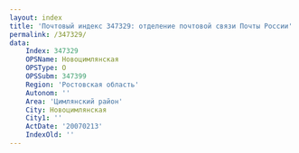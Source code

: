 ```yaml
---
layout: index
title: 'Почтовый индекс 347329: отделение почтовой связи Почты России'
permalink: /347329/
data:
    Index: 347329
    OPSName: Новоцимлянская
    OPSType: О
    OPSSubm: 347399
    Region: 'Ростовская область'
    Autonom: ''
    Area: 'Цимлянский район'
    City: Новоцимлянская
    City1: ''
    ActDate: '20070213'
    IndexOld: ''
---
```

